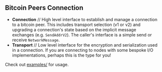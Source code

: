 ## Bitcoin Peers Connection

* **Connection** // High level interface to establish and manage a connection to a bitcoin peer. This includes transport selection (v1 or v2) and upgrading a connection's state based on the implicit message exchanges (e.g. `SendAddrV2`). The caller's interface is a simple send or receive `NetworkMessage`.
* **Transport** // Low level interface for the encryption and serialization used in a connection. If you are connecting to nodes with some bespoke I/O implementations, perhaps this is the type for you!

Check out [examples/](examples) for usage.
